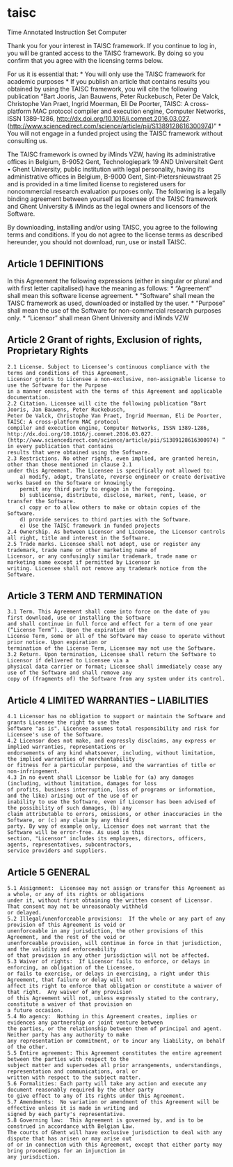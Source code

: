 # taisc
Time Annotated Instruction Set Computer

Thank you for your interest in TAISC framework. If you continue to log in, you will be granted access to the TAISC framework. By doing so you confirm that you agree with the licensing terms below. 

For us it is essential that:
	* You will only use the TAISC framework for academic purposes
	* If you publish an article that contains results you obtained by using the TAISC framework, 
	  you will cite the following publication “Bart Jooris, Jan Bauwens, Peter Ruckebusch, 
	  Peter De Valck, Christophe Van Praet, Ingrid Moerman, Eli De Poorter, 
	  TAISC: A cross-platform MAC protocol compiler and execution engine, Computer Networks, ISSN 1389-1286,
	  http://dx.doi.org/10.1016/j.comnet.2016.03.027. (http://www.sciencedirect.com/science/article/pii/S1389128616300974)”
	* You will not engage in a funded project using the TAISC framework without consulting us.
	
The TAISC framework  is owned by iMinds VZW, having its administrative offices in Belgium, B-9052 Gent, Technologiepark 19 AND Universiteit Gent • Ghent University, public institution with legal personality, having its administrative offices in Belgium, B-9000 Gent, Sint-Pietersnieuwstraat 25 and is provided in a time limited license to registered users for noncommercial research evaluation purposes only. The following is a legally binding agreement between yourself as licensee of the TAISC framework and Ghent University & iMinds as the legal owners and licensors of the Software.

By downloading, installing and/or using TAISC, you agree to the following terms and conditions.
If you do not agree to the license terms as described hereunder, you should not download, run, use or install TAISC.

Article 1 DEFINITIONS
---------------------
In this Agreement the following expressions (either in singular or plural and with first letter capitalised) have the meaning as follows:
	* “Agreement” shall mean this software license agreement.
	* "Software" shall mean the TAISC framework as used, downloaded or installed by the user. 
	* “Purpose” shall mean the use of the Software for non-commercial research purposes only.
	* “Licensor” shall mean Ghent University and iMinds VZW
	
Article 2 Grant of rights, Exclusion of rights, Proprietary Rights
------------------------------------------------------------------
	2.1 License. Subject to Licensee’s continuous compliance with the terms and conditions of this Agreement, 
	Licensor grants to Licensee a non-exclusive, non-assignable license to use the Software for the Purpose
	in a manner onsistent with the terms of this Agreement and applicable documentation.
	2.2 Citation. Licensee will cite the following publication “Bart Jooris, Jan Bauwens, Peter Ruckebusch, 
	Peter De Valck, Christophe Van Praet, Ingrid Moerman, Eli De Poorter, TAISC: A cross-platform MAC protocol 
	compiler and execution engine, Computer Networks, ISSN 1389-1286, http://dx.doi.org/10.1016/j.comnet.2016.03.027.
	(http://www.sciencedirect.com/science/article/pii/S1389128616300974) ” in every publication that contains 
	results that were obtained using the Software.
	2.3 Restrictions. No other rights, even implied, are granted herein, other than those mentioned in clause 2.1 
	under this Agreement. The Licensee is specifically not allowed to:
		a) modify, adapt, translate, reverse engineer or create derivative works based on the Software or knowingly 
		permit any third party to engage in the foregoing.
		b) sublicense, distribute, disclose, market, rent, lease, or transfer the Software.
		c) copy or to allow others to make or obtain copies of the Software.
		d) provide services to third parties with the Software.
		e) Use the TAISC framework in funded projects
	2.4 Ownership. As between Licensor and Licensee, the Licensor controls all right, title and interest in the Software.
	2.5 Trade marks. Licensee shall not adopt, use or register any trademark, trade name or other marketing name of 
	Licensor, or any confusingly similar trademark, trade name or marketing name except if permitted by Licensor in 
	writing. Licensee shall not remove any trademark notice from the Software.
	
Article 3 TERM AND TERMINATION
------------------------------
	3.1 Term. This Agreement shall come into force on the date of you first download, use or installing the Software 
	and shall continue in full force and effect for a term of one year (“License Term”).. Upon the expiration of the 
	License Term, some or all of the Software may cease to operate without prior notice. Upon expiration or 
	termination of the License Term, Licensee may not use the Software.
	3.2 Return. Upon termination, Licensee shall return the Software to Licensor if delivered to Licensee via a 
	physical data carrier or format; Licensee shall immediately cease any use of the Software and shall remove any 
	copy of (fragments of) the Software from any system under its control.
	
Article 4 LIMITED WARRANTIES – LIABILITIES
------------------------------------------
	4.1 Licensor has no obligation to support or maintain the Software and grants Licensee the right to use the 
	Software "as is". Licensee assumes total responsibility and risk for Licensee's use of the Software. 
	4.2 Licensor does not make, and expressly disclaims, any express or implied warranties, representations or 
	endorsements of any kind whatsoever, including, without limitation, the implied warranties of merchantability 
	or fitness for a particular purpose, and the warranties of title or non-infringement.
	4.3 In no event shall Licensor be liable for (a) any damages (including, without limitation, damages for loss 
	of profits, business interruption, loss of programs or information, and the like) arising out of the use of or 
	inability to use the Software, even if Licensor has been advised of the possibility of such damages, (b) any 
	claim attributable to errors, omissions, or other inaccuracies in the Software, or (c) any claim by any third 
	party. By way of example only, Licensor does not warrant that the Software will be error-free. As used in this 
	section, "Licensor" includes its employees, directors, officers, agents, representatives, subcontractors, 
	service providers and suppliers. 
	
Article 5 GENERAL
-----------------
	5.1 Assignment:  Licensee may not assign or transfer this Agreement as a whole, or any of its rights or obligations 
	under it, without first obtaining the written consent of Licensor.  That consent may not be unreasonably withheld 
	or delayed.
	5.2 Illegal/unenforceable provisions:  If the whole or any part of any provision of this Agreement is void or
	unenforceable in any jurisdiction, the other provisions of this Agreement, and the rest of the void or 
	unenforceable provision, will continue in force in that jurisdiction, and the validity and enforceability 
	of that provision in any other jurisdiction will not be affected.
	5.3 Waiver of rights:  If Licensor fails to enforce, or delays in enforcing, an obligation of the Licensee, 
	or fails to exercise, or delays in exercising, a right under this Agreement, that failure or delay will not 
	affect its right to enforce that obligation or constitute a waiver of that right.  Any waiver of any provision 
	of this Agreement will not, unless expressly stated to the contrary, constitute a waiver of that provision on 
	a future occasion.
	5.4 No agency:  Nothing in this Agreement creates, implies or evidences any partnership or joint venture between 
	the parties, or the relationship between them of principal and agent.  Neither party has any authority to make 
	any representation or commitment, or to incur any liability, on behalf of the other.
	5.5 Entire agreement: This Agreement constitutes the entire agreement between the parties with respect to the 
	subject matter and supersedes all prior arrangements, understandings, representation and communications, oral or 
	written with respect to the subject matter.
	5.6 Formalities: Each party will take any action and execute any document reasonably required by the other party 
	to give effect to any of its rights under this Agreement.
	5.7 Amendments:  No variation or amendment of this Agreement will be effective unless it is made in writing and 
	signed by each party's representative.
	5.8 Governing law:  This Agreement is governed by, and is to be construed in accordance with Belgian Law.  
	The courts of Ghent will have exclusive jurisdiction to deal with any dispute that has arisen or may arise out 
	of or in connection with this Agreement, except that either party may bring proceedings for an injunction in 
	any jurisdiction.
